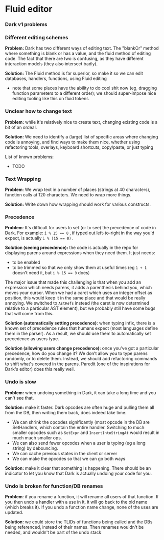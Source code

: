 # Fluid editor

### Dark v1 problems

### Different editing schemes

**Problem:** Dark has two different ways of editing text. The "blankOr" method where something is blank or has a value, and the fluid method of editing code. The fact that there are two is confusing, as they have different interaction models \(they also intersect badly\).

**Solution:** The Fluid method is far superior, so make it so we can edit databases, handlers, functions, using Fluid editing

* note that some places have the ability to do cool shit now \(eg, dragging function parameters to a different order\); we should super-impose nice editing tooling like this on fluid tokens

### Unclear how to change text

**Problem:** while it's relatively nice to create text, changing existing code is a bit of an ordeal.

**Solution:** We need to identify a \(large\) list of specific areas where changing code is annoying, and find ways to make them nice, whether using refactoring tools, overlays, keyboard shortcuts, copy/paste, or just typing

List of known problems:

* TODO

### Text Wrapping

**Problem**: We wrap text in a number of places \(strings at 40 characters\), function calls at 120 characters. We need to wrap more things.

**Solution:** Write down how wrapping should work for various constructs.

### Precedence

**Problem**: It's difficult for users to set \(or to see\) the precedence of code in Dark. For example: `i % 15 == 0` , if typed out left-to-right in the way you'd expect, is actually `i % (15 == 0).` 

**Solution \(seeing precedence\):** the code is actually in the repo for displaying parens around expressions when they need them. It just needs:

* to be enabled
* to be trimmed so that we only show them at useful times \(eg `1 + 1` doesn't need it, but `i % 15 == 0` does\)

The major issue that made this challenging is that when you add an expression which needs parens, it adds a parenthesis behind you, which moves your cursor. When we had a caret which uses an integer offset as position, this would keep it in the same place and that would be really annoying. We switched to `AstRefs` instead \(the caret is now determined relative to a particular AST element\), but we probably still have some bugs that will come from this.

**Solution \(automatically setting precedence\):** when typing infix, there is a known set of precedence rules that humans expect \(most languages define them in the parser\). As a result, we should use them to automatically set precedence as users type.

**Solution \(allowing users change precedence\):** once you've got a particular precedence, how do you change it? We don't allow you to type parens randomly, or to delete them. Instead, we should add refactoring commands to shift what's covered in the parens. Paredit \(one of the inspirations for Dark's editor\) does this really well.

### Undo is slow

**Problem:**  when undoing something in Dark, it can take a long time and you can't see that.

**Solution:** make it faster. Dark opcodes are often huge and pulling them all from the DB, then writing them back, does indeed take time.

* We can shrink the opcodes significantly \(most opcode in the DB are SetHandlers, which contain the entire handler. Switching to much smaller opcodes such as `SetExpr` and `InsertIntoStringAt` would result in much much smaller ops.
* We can also send fewer opcodes when a user is typing \(eg a long string\) by debouncing.  
* We can cache previous states in the client or server
* We can make the opcodes so that we can go both ways

**Solution:** make it clear that something is happening. There should be an indicator to let you know that Dark is actually undoing your code for you.

### Undo is broken for function/DB renames

**Problem**: if you rename a function, it will rename all users of that function. If you then undo a handler with a use in it, it will go back to the old name \(which breaks it\). If you undo a function name change, none of the uses are updated.

**Solution:** we could store the TLIDs of functions being called and the DBs being referenced, instead of their names. Then renames wouldn't be needed, and wouldn't be part of the undo stack

